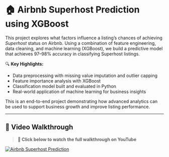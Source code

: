 # 🏠 Airbnb Superhost Prediction using XGBoost

This project explores what factors influence a listing’s chances of achieving *Superhost* status on Airbnb. Using a combination of feature engineering, data cleaning, and machine learning (XGBoost), we build a predictive model that achieves 97–98% accuracy in classifying Superhost listings.

🔍 **Key Highlights:**
- Data preprocessing with missing value imputation and outlier capping  
- Feature importance analysis with XGBoost  
- Classification model built and evaluated in Python  
- Real-world application of machine learning for business insights  

This is an end-to-end project demonstrating how advanced analytics can be used to support business growth and improve listing performance.

---

## 🎥 Video Walkthrough

> **🔗 Click below to watch the full walkthrough on YouTube**

[![Airbnb Superhost Prediction](https://img.youtube.com/vi/sqob0XhYSBs/hqdefault.jpg)](https://youtu.be/sqob0XhYSBs)
